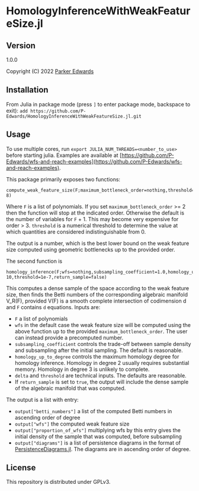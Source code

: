 HomologyInferenceWithWeakFeatureSize.jl
=======================================

Version
-------
1.0.0


Copyright (C) 2022 [Parker
Edwards](https://sites.nd.edu/parker-edwards/)


Installation
-------------
From Julia in package mode (press `]` to enter package mode, backspace to exit): `add https://github.com/P-Edwards/HomologyInferenceWithWeakFeatureSize.jl.git`


Usage
------
To use multiple cores, run `export JULIA_NUM_THREADS=<number_to_use>` before starting julia. Examples are available at [https://github.com/P-Edwards/wfs-and-reach-examples](https://github.com/P-Edwards/wfs-and-reach-examples).


This package primarily exposes two functions: 

	compute_weak_feature_size(F;maximum_bottleneck_order=nothing,threshold=1e-8)

Where `F` is a list of polynomials. If you set `maximum_bottleneck_order` >= 2 then the function will stop at the indicated order. Otherwise the default is the number of variables for `F` + 1. This may become very expensive for order > 3. `threshold` is a numerical threshold to determine the value at which quantities are considered indistinguishable from 0. 

The output is a number, which is the best lower bound on the weak feature size computed using geometric bottlenecks up to the provided order. 


The second function is
	
	homology_inference(F;wfs=nothing,subsampling_coefficient=1.0,homology_up_to_degree=1,maximum_bottleneck_order=nothing,delta=1e-10,threshold=1e-7,return_sample=false)

This computes a dense sample of the space according to the weak feature size, then finds the Betti numbers of the corresponding algebraic manifold V_R(F), provided V(F) is a smooth complete intersection of codimension d and `F` contains `d` equations. Inputs are: 

* `F` a list of polynomials 
* `wfs` in the default case the weak feature size will be computed using the above function up to the provided `maximum_bottleneck_order`. The user can instead provide a precomputed number. 
* `subsampling_coefficient` controls the trade-off between sample density and subsampling after the initial sampling. The default is reasonable. 
* `homology_up_to_degree` controls the maximum homology degree for homology inference. Homology in degree 2 usually requires substantial memory. Homology in degree 3 is unlikely to complete.
* `delta` and `threshold` are technical inputs. The defaults are reasonable. 
* If `return_sample` is set to `true`, the output will include the dense sample of the algebraic manifold that was computed. 


The output is a list with entry: 
* `output["betti_numbers"]` a list of the computed Betti numbers in ascending order of degree
* `output["wfs"]` the computed weak feature size
* `output["proportion_of_wfs"]` multiplying wfs by this entry gives the initial density of the sample that was computed, before subsampling
* `output["diagrams"]` is a list of persistence diagrams in the format of [PersistenceDiagrams.jl](https://github.com/mtsch/PersistenceDiagrams.jl). The diagrams are in ascending order of degree. 



License
-------
This repository is distributed under GPLv3. 